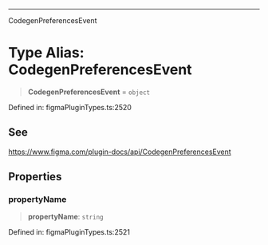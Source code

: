 ---

CodegenPreferencesEvent

# Type Alias: CodegenPreferencesEvent

> **CodegenPreferencesEvent** = `object`

Defined in: figmaPluginTypes.ts:2520

## See

https://www.figma.com/plugin-docs/api/CodegenPreferencesEvent

## Properties

### propertyName

> **propertyName**: `string`

Defined in: figmaPluginTypes.ts:2521
